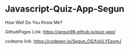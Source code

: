 # Javascript-Quiz-App-Segun
How Well Do You Know Me?

GithubPages Link: https://segun98.github.io/quiz-app/

codepne link: https://codepen.io/Segun_OS/full/LYEaxmJ
